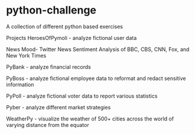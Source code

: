 # python-challenge
A collection of different python based exercises

Projects
HeroesOfPymoli - analyze fictional user data

News Mood- Twitter News Sentiment Analysis of BBC, CBS, CNN, Fox, and New York Times

PyBank - analyze financial records 

PyBoss - analyze fictional employee data to reformat and redact sensitive information

PyPoll - analyze fictional voter data to report various statistics 

Pyber - analyze different market strategies 

WeatherPy - visualize the weather of 500+ cities across the world of varying distance from the equator
